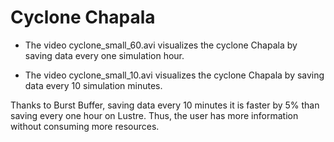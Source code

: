 # Cyclone Chapala

* The video cyclone_small_60.avi visualizes the cyclone Chapala by saving data every one simulation hour.

* The video cyclone_small_10.avi visualizes the cyclone Chapala by saving data every 10 simulation minutes.

Thanks to Burst Buffer, saving data every 10 minutes it is faster by 5% than saving every one hour on Lustre. Thus, the user has more information without consuming more resources.
